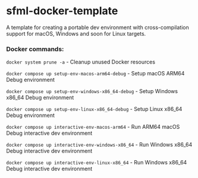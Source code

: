 # sfml-docker-template

A template for creating a portable dev environment with cross-compilation support for macOS, Windows and soon for Linux targets.


### Docker commands:

`docker system prune -a` - Cleanup unused Docker resources

`docker compose up setup-env-macos-arm64-debug` - Setup macOS ARM64 Debug environment

`docker compose up setup-env-windows-x86_64-debug` - Setup Windows x86_64 Debug environment

`docker compose up setup-env-linux-x86_64-debug` - Setup Linux x86_64 Debug environment

`docker compose up interactive-env-macos-arm64` - Run ARM64 macOS Debug interactive dev environment

`docker compose up interactive-env-windows-x86_64` - Run Windows x86_64 Debug interactive dev environment

`docker compose up interactive-env-linux-x86_64` - Run Windows x86_64 Debug interactive dev environment
